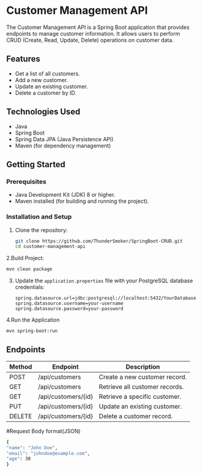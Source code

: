 # Customer Management API

The Customer Management API is a Spring Boot application that provides endpoints to manage customer information. It allows users to perform CRUD (Create, Read, Update, Delete) operations on customer data.

## Features

- Get a list of all customers.
- Add a new customer.
- Update an existing customer.
- Delete a customer by ID.

## Technologies Used

- Java
- Spring Boot
- Spring Data JPA (Java Persistence API)
- Maven (for dependency management)

## Getting Started

### Prerequisites

- Java Development Kit (JDK) 8 or higher.
- Maven installed (for building and running the project).

### Installation and Setup

1. Clone the repository:

   ```bash
   git clone https://github.com/ThunderSmoker/SpringBoot-CRUD.git
   cd customer-management-api
   ```
2.Build Project:

   ```bash
   mvn clean package
   ```
3. Update the `application.properties` file with your PostgreSQL database credentials:
   
   ```properties
   spring.datasource.url=jdbc:postgresql://localhost:5432/YourDatabaseName
   spring.datasource.username=your-username
   spring.datasource.password=your-password
   ```
4.Run the Application
   ```bash
   mvn spring-boot:run
   ```

## Endpoints

| Method | Endpoint                   | Description                      |
| ------ | -------------------------- | -------------------------------- |
| POST   | /api/customers             | Create a new customer record.    |
| GET    | /api/customers             | Retrieve all customer records.   |
| GET    | /api/customers/{id}        | Retrieve a specific customer.    |
| PUT    | /api/customers/{id}        | Update an existing customer.     |
| DELETE | /api/customers/{id}        | Delete a customer record.        |


#Request Body format(JSON)
  ```bash
  {
  "name": "John Doe",
  "email": "johndoe@example.com",
  "age": 30
  }
  ```

